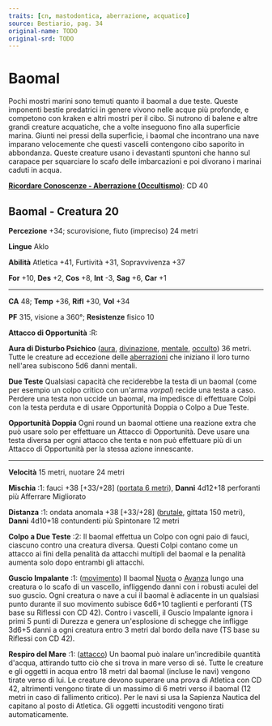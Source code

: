 ```yaml
---
traits: [cn, mastodontica, aberrazione, acquatico]
source: Bestiario, pag. 34
original-name: TODO
original-srd: TODO
---
```


# Baomal

Pochi mostri marini sono temuti quanto il baomal a due teste. Queste imponenti
bestie predatrici in genere vivono nelle acque più profonde, e competono con
kraken e altri mostri per il cibo. Si nutrono di balene e altre grandi creature
acquatiche, che a volte inseguono fino alla superficie marina. Giunti nei pressi
della superficie, i baomal che incontrano una nave imparano velocemente che
questi vascelli contengono cibo saporito in abbondanza. Queste creature usano i
devastanti spuntoni che hanno sul carapace per squarciare lo scafo delle
imbarcazioni e poi divorano i marinai caduti in acqua.

**[Ricordare Conoscenze - Aberrazione (Occultismo)](/azioni/abilita/ricordare-conoscenze)**:
CD 40

## Baomal - Creatura 20

**Percezione** +34; scurovisione, fiuto (impreciso) 24 metri

**Lingue** Aklo

**Abilità** Atletica +41, Furtività +31, Sopravvivenza +37

**For** +10, **Des** +2, **Cos** +8, **Int** -3, **Sag** +6, **Car** +1

---

**CA** 48; **Temp** +36, **Rifl** +30, **Vol** +34

**PF** 315, visione a 360°; **Resistenze** fisico 10

**Attacco di Opportunità** :R:

**Aura di Disturbo Psichico** ([aura](/tratti/aura),
[divinazione](/tratti/divinazione), [mentale](/tratti/mentale),
[occulto](/tratti/occulto)) 36 metri. Tutte le creature ad eccezione delle
[aberrazioni](/tratti/aberrazione) che iniziano il loro turno nell'area
subiscono 5d6 danni mentali.

**Due Teste** Qualsiasi capacità che reciderebbe la testa di un baomal (come per
esempio un colpo critico con un'arma _vorpal_) recide una testa a caso. Perdere
una testa non uccide un baomal, ma impedisce di effettuare Colpi con la testa
perduta e di usare Opportunità Doppia o Colpo a Due Teste.

**Opportunità Doppia** Ogni round un baomal ottiene una reazione extra che può
usare solo per effettuare un Attacco di Opportunità. Deve usare una testa
diversa per ogni attacco che tenta e non può effettuare più di un Attacco di
Opportunità per la stessa azione innescante.

---

**Velocità** 15 metri, nuotare 24 metri

**Mischia** :1: fauci +38 \[+33/+28] ([portata 6 metri](/tratti/portata)),
**Danni** 4d12+18 perforanti più Afferrare Migliorato

**Distanza** :1: ondata anomala +38 \[+33/+28] ([brutale](/tratti/brutale),
gittata 150 metri), **Danni** 4d10+18 contundenti più Spintonare 12 metri

**Colpo a Due Teste** :2: Il baomal effettua un Colpo con ogni paio di fauci,
ciascuno contro una creatura diversa. Questi Colpi contano come un attacco ai
fini della penalità da attacchi multipli del baomal e la penalità aumenta solo
dopo entrambi gli attacchi.

**Guscio Impalante** :1: ([movimento](/tratti/movimento)) Il baomal
[Nuota](/azioni/nuotare) o [Avanza](/azioni/avanzare) lungo una creatura o lo
scafo di un vascello, infliggendo danni con i robusti aculei del suo guscio.
Ogni creatura o nave a cui il baomal è adiacente in un qualsiasi punto durante
il suo movimento subisce 6d6+10 taglienti e perforanti (TS base su Riflessi con
CD 42). Contro i vascelli, il Guscio Impalante ignora i primi 5 punti di Durezza
e genera un'esplosione di schegge che infligge 3d6+5 danni a ogni creatura entro
3 metri dal bordo della nave (TS base su Riflessi con CD 42).

**Respiro del Mare** :1: ([attacco](/tratti/attacco)) Un baomal può inalare
un'incredibile quantità d'acqua, attirando tutto ciò che si trova in mare verso
di sé. Tutte le creature e gli oggetti in acqua entro 18 metri dal baomal
(incluse le navi) vengono tirate verso di lui. Le creature devono superare una
prova di Atletica con CD 42, altrimenti vengono tirate di un massimo di 6 metri
verso il baomal (12 metri in caso di fallimento critico). Per le navi si usa la
Sapienza Nautica del capitano al posto di Atletica. Gli oggetti incustoditi
vengono tirati automaticamente.
